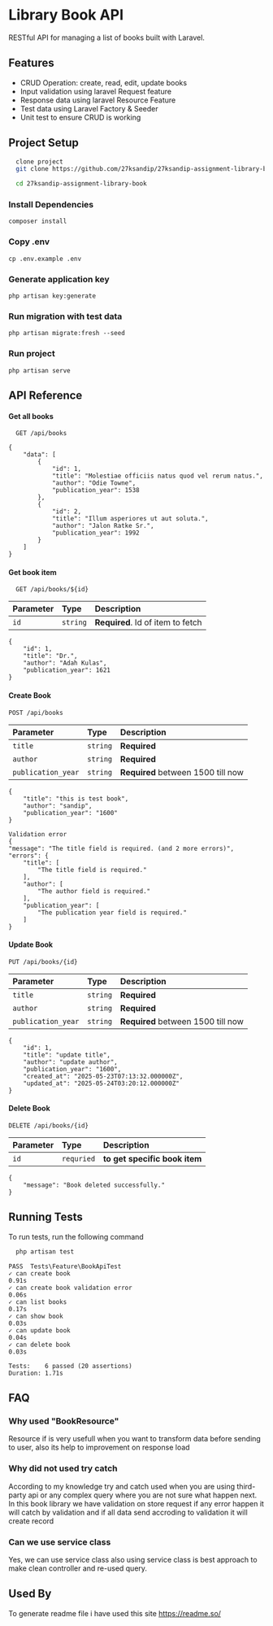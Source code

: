 
# Library Book API

RESTful API for managing a list of books built with Laravel.




## Features

- CRUD Operation: create, read, edit, update books
- Input validation using laravel Request feature
- Response data using laravel Resource Feature
- Test data using Laravel Factory & Seeder
- Unit test to ensure CRUD is working



## Project Setup

```bash
  clone project
  git clone https://github.com/27ksandip/27ksandip-assignment-library-book.git

  cd 27ksandip-assignment-library-book
```
  ### Install Dependencies
    composer install

  ### Copy .env 
    cp .env.example .env

### Generate application key
    php artisan key:generate

### Run migration with test data
    php artisan migrate:fresh --seed

### Run project
    php artisan serve
## API Reference

#### Get all books

```http
  GET /api/books
```
    {
        "data": [
            {
                "id": 1,
                "title": "Molestiae officiis natus quod vel rerum natus.",
                "author": "Odie Towne",
                "publication_year": 1538
            },
            {
                "id": 2,
                "title": "Illum asperiores ut aut soluta.",
                "author": "Jalon Ratke Sr.",
                "publication_year": 1992
            }
        ]
    }

#### Get book item

```http
  GET /api/books/${id}
```

| Parameter | Type     | Description                       |
| :-------- | :------- | :-------------------------------- |
| `id`      | `string` | **Required**. Id of item to fetch |

    {
        "id": 1,
        "title": "Dr.",
        "author": "Adah Kulas",
        "publication_year": 1621
    }

#### Create Book

```http
POST /api/books
```

| Parameter | Type     | Description                       |
| :-------- | :------- | :-------------------------------- |
| `title`      | `string` | **Required**|
| `author`      | `string` | **Required**|
| `publication_year`      | `string` | **Required** between 1500 till now|

    {
        "title": "this is test book",
        "author": "sandip",
        "publication_year": "1600"
    }

    Validation error
    {
    "message": "The title field is required. (and 2 more errors)",
    "errors": {
        "title": [
            "The title field is required."
        ],
        "author": [
            "The author field is required."
        ],
        "publication_year": [
            "The publication year field is required."
        ]
    }
    

#### Update Book

```http
PUT /api/books/{id}
```

| Parameter | Type     | Description                       |
| :-------- | :------- | :-------------------------------- |
| `title`      | `string` | **Required**|
| `author`      | `string` | **Required**|
| `publication_year`      | `string` | **Required** between 1500 till now|

    {
        "id": 1,
        "title": "update title",
        "author": "update author",
        "publication_year": "1600",
        "created_at": "2025-05-23T07:13:32.000000Z",
        "updated_at": "2025-05-24T03:20:12.000000Z"
    }

#### Delete Book

```http
DELETE /api/books/{id}
```

| Parameter | Type     | Description                       |
| :-------- | :------- | :-------------------------------- |
| `id`      | `requried` | **to get specific book item**|

    {
        "message": "Book deleted successfully."
    }

## Running Tests

To run tests, run the following command

```bash
  php artisan test  
```

    PASS  Tests\Feature\BookApiTest
    ✓ can create book                                                                                                                                   0.91s  
    ✓ can create book validation error                                                                                                                  0.06s  
    ✓ can list books                                                                                                                                    0.17s  
    ✓ can show book                                                                                                                                     0.03s  
    ✓ can update book                                                                                                                                   0.04s  
    ✓ can delete book                                                                                                                                   0.03s  

    Tests:    6 passed (20 assertions)
    Duration: 1.71s

## FAQ

### Why used "BookResource"

Resource if is very usefull when you want to transform data before sending to user, also its help to improvement on response load

### Why did not used try catch

According to my knowledge try and catch used when you are using third-party api or any complex query where you are not sure what happen next.
In this book library we have validation on store request if any error happen it will catch by validation and if all data send accroding to validation it will create record

### Can we use service class

Yes, we can use service class also using service class is best approach to make clean controller and re-used query.
## Used By

To generate readme file i have used this site 
https://readme.so/


